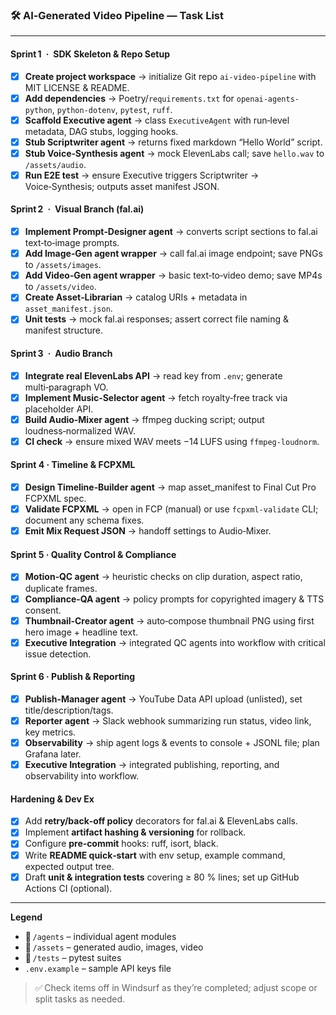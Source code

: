 ### 🛠️ **AI‑Generated Video Pipeline — Task List**

---

#### **Sprint 1 · SDK Skeleton & Repo Setup**
- [x] **Create project workspace** → initialize Git repo `ai‑video‑pipeline` with MIT LICENSE & README.
- [x] **Add dependencies** → Poetry/`requirements.txt` for `openai-agents-python`, `python-dotenv`, `pytest`, `ruff`.
- [x] **Scaffold Executive agent** → class `ExecutiveAgent` with run‑level metadata, DAG stubs, logging hooks.
- [x] **Stub Scriptwriter agent** → returns fixed markdown “Hello World” script.
- [x] **Stub Voice‑Synthesis agent** → mock ElevenLabs call; save `hello.wav` to `/assets/audio`.
- [x] **Run E2E test** → ensure Executive triggers Scriptwriter → Voice‑Synthesis; outputs asset manifest JSON.

#### **Sprint 2 · Visual Branch (fal.ai)**
- [x] **Implement Prompt‑Designer agent** → converts script sections to fal.ai text‑to‑image prompts.
- [x] **Add Image‑Gen agent wrapper** → call fal.ai image endpoint; save PNGs to `/assets/images`.
- [x] **Add Video‑Gen agent wrapper** → basic text‑to‑video demo; save MP4s to `/assets/video`.
- [x] **Create Asset‑Librarian** → catalog URIs + metadata in `asset_manifest.json`.
- [x] **Unit tests** → mock fal.ai responses; assert correct file naming & manifest structure.

#### **Sprint 3 · Audio Branch**
- [x] **Integrate real ElevenLabs API** → read key from `.env`; generate multi‑paragraph VO.
- [x] **Implement Music‑Selector agent** → fetch royalty‑free track via placeholder API.
- [x] **Build Audio‑Mixer agent** → ffmpeg ducking script; output loudness‑normalized WAV.
- [x] **CI check** → ensure mixed WAV meets −14 LUFS using `ffmpeg‑loudnorm`.

#### **Sprint 4 · Timeline & FCPXML**
- [x] **Design Timeline‑Builder agent** → map asset_manifest to Final Cut Pro FCPXML spec.
- [x] **Validate FCPXML** → open in FCP (manual) or use `fcpxml‑validate` CLI; document any schema fixes.
- [x] **Emit Mix Request JSON** → handoff settings to Audio‑Mixer.

#### **Sprint 5 · Quality Control & Compliance**
- [x] **Motion‑QC agent** → heuristic checks on clip duration, aspect ratio, duplicate frames.
- [x] **Compliance‑QA agent** → policy prompts for copyrighted imagery & TTS consent.
- [x] **Thumbnail‑Creator agent** → auto‑compose thumbnail PNG using first hero image + headline text.
- [x] **Executive Integration** → integrated QC agents into workflow with critical issue detection.

#### **Sprint 6 · Publish & Reporting**
- [x] **Publish‑Manager agent** → YouTube Data API upload (unlisted), set title/description/tags.
- [x] **Reporter agent** → Slack webhook summarizing run status, video link, key metrics.
- [x] **Observability** → ship agent logs & events to console + JSONL file; plan Grafana later.
- [x] **Executive Integration** → integrated publishing, reporting, and observability into workflow.

#### **Hardening & Dev Ex**
- [x] Add **retry/back‑off policy** decorators for fal.ai & ElevenLabs calls.
- [x] Implement **artifact hashing & versioning** for rollback.
- [x] Configure **pre‑commit** hooks: ruff, isort, black.
- [x] Write **README quick‑start** with env setup, example command, expected output tree.
- [x] Draft **unit & integration tests** covering ≥ 80 % lines; set up GitHub Actions CI (optional).

---

**Legend**

- 📂 `/agents` – individual agent modules  
- 📂 `/assets` – generated audio, images, video  
- 📂 `/tests` – pytest suites  
- `.env.example` – sample API keys file  

> ✅ Check items off in Windsurf as they’re completed; adjust scope or split tasks as needed.